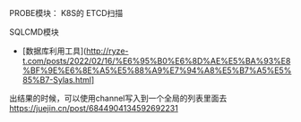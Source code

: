 
PROBE模块：
K8S的 ETCD扫描

SQLCMD模块
* [数据库利用工具](http://ryze-t.com/posts/2022/02/16/%E6%95%B0%E6%8D%AE%E5%BA%93%E8%BF%9E%E6%8E%A5%E5%88%A9%E7%94%A8%E5%B7%A5%E5%85%B7-Sylas.html]

出结果的时候，可以使用channel写入到一个全局的列表里面去 https://juejin.cn/post/6844904134592692231


